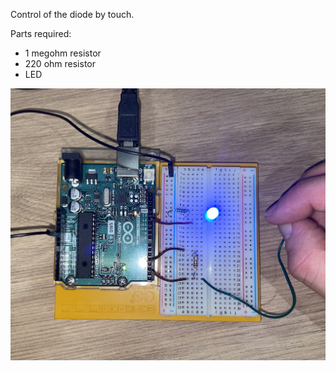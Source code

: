 Control of the diode by touch.

Parts required:
- 1 megohm resistor
- 220 ohm resistor
- LED

![img](img.jpg)
